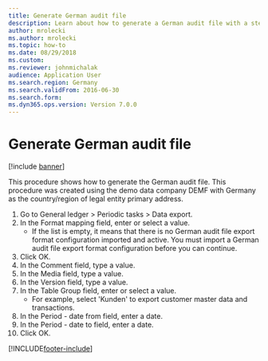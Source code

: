 ```yaml
--- 
title: Generate German audit file
description: Learn about how to generate a German audit file with a step-by-step process using the DEMF demo company with Germany as the region of legal entity primary address.
author: mrolecki
ms.author: mrolecki
ms.topic: how-to
ms.date: 08/29/2018
ms.custom:
ms.reviewer: johnmichalak   
audience: Application User 
ms.search.region: Germany
ms.search.validFrom: 2016-06-30
ms.search.form:
ms.dyn365.ops.version: Version 7.0.0
---
```


# Generate German audit file

[!include [banner](../../includes/banner.md)]

This procedure shows how to generate the German audit file. This procedure was created using the demo data company DEMF with Germany as the country/region of legal entity primary address.

1. Go to General ledger > Periodic tasks > Data export.
2. In the Format mapping field, enter or select a value.
    - If the list is empty, it means that there is no German audit file export format configuration imported and active. You must import a German audit file export format configuration before you can continue.  
3. Click OK.
4. In the Comment field, type a value.
5. In the Media field, type a value.
6. In the Version field, type a value.
7. In the Table Group field, enter or select a value.
    - For example, select 'Kunden' to export customer master data and transactions.  
8. In the Period - date from field, enter a date.
9. In the Period - date to field, enter a date.
10. Click OK.



[!INCLUDE[footer-include](../../../includes/footer-banner.md)]